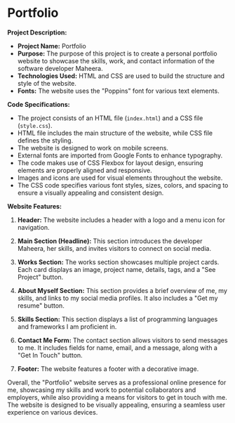 # Portfolio

**Project Description:**
- **Project Name:** Portfolio
- **Purpose:** The purpose of this project is to create a personal portfolio website to showcase the skills, work, and contact information of the software developer Maheera.
- **Technologies Used:** HTML and CSS are used to build the structure and style of the website.
- **Fonts:** The website uses the "Poppins" font for various text elements.

**Code Specifications:**
- The project consists of an HTML file (`index.html`) and a CSS file (`style.css`).
- HTML file includes the main structure of the website, while CSS file defines the styling.
- The website is designed to work on mobile screens.
- External fonts are imported from Google Fonts to enhance typography.
- The code makes use of CSS Flexbox for layout design, ensuring elements are properly aligned and responsive.
- Images and icons are used for visual elements throughout the website.
- The CSS code specifies various font styles, sizes, colors, and spacing to ensure a visually appealing and consistent design.

**Website Features:**
1. **Header:** The website includes a header with a logo and a menu icon for navigation.

2. **Main Section (Headline):** This section introduces the developer Maheera, her skills, and invites visitors to connect on social media.

3. **Works Section:** The works section showcases multiple project cards. Each card displays an image, project name, details, tags, and a "See Project" button.

4. **About Myself Section:** This section provides a brief overview of me, my skills, and links to my social media profiles. It also includes a "Get my resume" button.

5. **Skills Section:** This section displays a list of programming languages and frameworks I am proficient in.

6. **Contact Me Form:** The contact section allows visitors to send messages to me. It includes fields for name, email, and a message, along with a "Get In Touch" button.

7. **Footer:** The website features a footer with a decorative image.

Overall, the "Portfolio" website serves as a professional online presence for me, showcasing my skills and work to potential collaborators and employers, while also providing a means for visitors to get in touch with me. The website is designed to be visually appealing, ensuring a seamless user experience on various devices.
